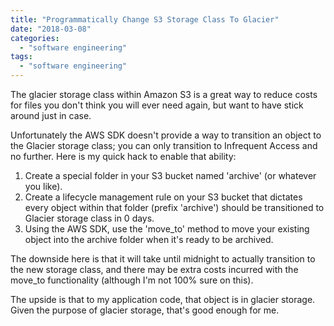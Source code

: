 ```yaml
---
title: "Programmatically Change S3 Storage Class To Glacier"
date: "2018-03-08"
categories: 
  - "software engineering"
tags:
  - "software engineering"
---
```


The glacier storage class within Amazon S3 is a great way to reduce costs for files you don't think you will ever need again, but want to have stick around just in case.

Unfortunately the AWS SDK doesn't provide a way to transition an object to the Glacier storage class; you can only transition to Infrequent Access and no further. Here is my quick hack to enable that ability:

1. Create a special folder in your S3 bucket named 'archive' (or whatever you like).
2. Create a lifecycle management rule on your S3 bucket that dictates every object within that folder (prefix 'archive') should be transitioned to Glacier storage class in 0 days.
3. Using the AWS SDK, use the 'move\_to' method to move your existing object into the archive folder when it's ready to be archived.

The downside here is that it will take until midnight to actually transition to the new storage class, and there may be extra costs incurred with the move\_to functionality (although I'm not 100% sure on this).

The upside is that to my application code, that object is in glacier storage. Given the purpose of glacier storage, that's good enough for me.
